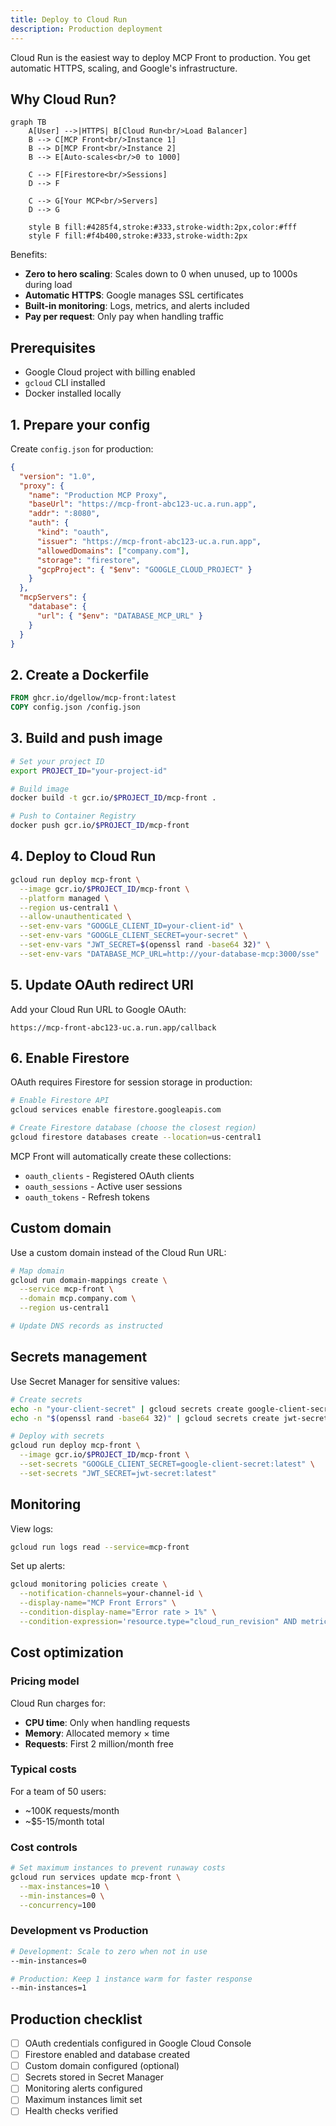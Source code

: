 ```yaml
---
title: Deploy to Cloud Run
description: Production deployment
---
```


Cloud Run is the easiest way to deploy MCP Front to production. You get automatic HTTPS, scaling, and Google's infrastructure.

## Why Cloud Run?

```mermaid
graph TB
    A[User] -->|HTTPS| B[Cloud Run<br/>Load Balancer]
    B --> C[MCP Front<br/>Instance 1]
    B --> D[MCP Front<br/>Instance 2]
    B --> E[Auto-scales<br/>0 to 1000]

    C --> F[Firestore<br/>Sessions]
    D --> F

    C --> G[Your MCP<br/>Servers]
    D --> G

    style B fill:#4285f4,stroke:#333,stroke-width:2px,color:#fff
    style F fill:#f4b400,stroke:#333,stroke-width:2px
```

Benefits:

- **Zero to hero scaling**: Scales down to 0 when unused, up to 1000s during load
- **Automatic HTTPS**: Google manages SSL certificates
- **Built-in monitoring**: Logs, metrics, and alerts included
- **Pay per request**: Only pay when handling traffic

## Prerequisites

- Google Cloud project with billing enabled
- `gcloud` CLI installed
- Docker installed locally

## 1. Prepare your config

Create `config.json` for production:

```json
{
  "version": "1.0",
  "proxy": {
    "name": "Production MCP Proxy",
    "baseUrl": "https://mcp-front-abc123-uc.a.run.app",
    "addr": ":8080",
    "auth": {
      "kind": "oauth",
      "issuer": "https://mcp-front-abc123-uc.a.run.app",
      "allowedDomains": ["company.com"],
      "storage": "firestore",
      "gcpProject": { "$env": "GOOGLE_CLOUD_PROJECT" }
    }
  },
  "mcpServers": {
    "database": {
      "url": { "$env": "DATABASE_MCP_URL" }
    }
  }
}
```

## 2. Create a Dockerfile

```dockerfile
FROM ghcr.io/dgellow/mcp-front:latest
COPY config.json /config.json
```

## 3. Build and push image

```bash
# Set your project ID
export PROJECT_ID="your-project-id"

# Build image
docker build -t gcr.io/$PROJECT_ID/mcp-front .

# Push to Container Registry
docker push gcr.io/$PROJECT_ID/mcp-front
```

## 4. Deploy to Cloud Run

```bash
gcloud run deploy mcp-front \
  --image gcr.io/$PROJECT_ID/mcp-front \
  --platform managed \
  --region us-central1 \
  --allow-unauthenticated \
  --set-env-vars "GOOGLE_CLIENT_ID=your-client-id" \
  --set-env-vars "GOOGLE_CLIENT_SECRET=your-secret" \
  --set-env-vars "JWT_SECRET=$(openssl rand -base64 32)" \
  --set-env-vars "DATABASE_MCP_URL=http://your-database-mcp:3000/sse"
```

## 5. Update OAuth redirect URI

Add your Cloud Run URL to Google OAuth:

```
https://mcp-front-abc123-uc.a.run.app/callback
```

## 6. Enable Firestore

OAuth requires Firestore for session storage in production:

```bash
# Enable Firestore API
gcloud services enable firestore.googleapis.com

# Create Firestore database (choose the closest region)
gcloud firestore databases create --location=us-central1
```

MCP Front will automatically create these collections:

- `oauth_clients` - Registered OAuth clients
- `oauth_sessions` - Active user sessions
- `oauth_tokens` - Refresh tokens

## Custom domain

Use a custom domain instead of the Cloud Run URL:

```bash
# Map domain
gcloud run domain-mappings create \
  --service mcp-front \
  --domain mcp.company.com \
  --region us-central1

# Update DNS records as instructed
```

## Secrets management

Use Secret Manager for sensitive values:

```bash
# Create secrets
echo -n "your-client-secret" | gcloud secrets create google-client-secret --data-file=-
echo -n "$(openssl rand -base64 32)" | gcloud secrets create jwt-secret --data-file=-

# Deploy with secrets
gcloud run deploy mcp-front \
  --image gcr.io/$PROJECT_ID/mcp-front \
  --set-secrets "GOOGLE_CLIENT_SECRET=google-client-secret:latest" \
  --set-secrets "JWT_SECRET=jwt-secret:latest"
```

## Monitoring

View logs:

```bash
gcloud run logs read --service=mcp-front
```

Set up alerts:

```bash
gcloud monitoring policies create \
  --notification-channels=your-channel-id \
  --display-name="MCP Front Errors" \
  --condition-display-name="Error rate > 1%" \
  --condition-expression='resource.type="cloud_run_revision" AND metric.type="run.googleapis.com/request_count" AND metric.label.response_code_class="5xx"'
```

## Cost optimization

### Pricing model

Cloud Run charges for:

- **CPU time**: Only when handling requests
- **Memory**: Allocated memory × time
- **Requests**: First 2 million/month free

### Typical costs

For a team of 50 users:

- ~100K requests/month
- ~$5-15/month total

### Cost controls

```bash
# Set maximum instances to prevent runaway costs
gcloud run services update mcp-front \
  --max-instances=10 \
  --min-instances=0 \
  --concurrency=100
```

### Development vs Production

```bash
# Development: Scale to zero when not in use
--min-instances=0

# Production: Keep 1 instance warm for faster response
--min-instances=1
```

## Production checklist

- [ ] OAuth credentials configured in Google Cloud Console
- [ ] Firestore enabled and database created
- [ ] Custom domain configured (optional)
- [ ] Secrets stored in Secret Manager
- [ ] Monitoring alerts configured
- [ ] Maximum instances limit set
- [ ] Health checks verified
